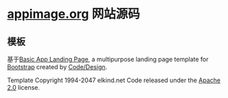 # [appimage.org](http://appimage.org) 网站源码

## 模板

基于[Basic App Landing Page](http://codedesign.elkind.net/themes/bootstrap-theme-basic-app/), a multipurpose landing page template for [Bootstrap](http://getbootstrap.com/) created by [Code/Design](http://http://codedesign.elkind.net/).

Template Copyright 1994-2047 elkind.net Code released under the [Apache 2.0](https://github.com/elkindnet/codedesign-basic-app/blob/gh-pages/LICENSE) license.


